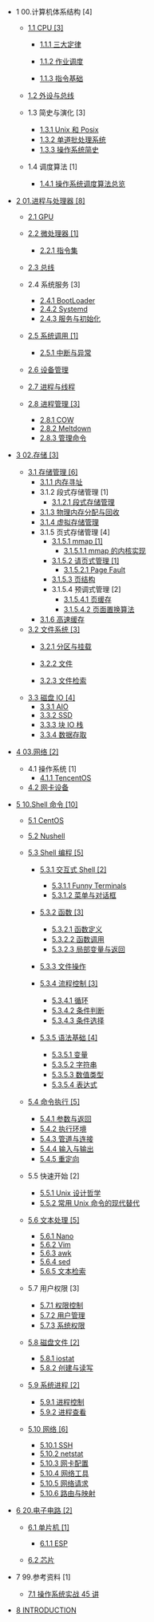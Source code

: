  - 1 00.计算机体系结构 [4]
    - [1.1 CPU [3]](/00.计算机体系结构/CPU/README.md)
      - [1.1.1 三大定律](/00.计算机体系结构/CPU/三大定律.md)
      - [1.1.2 作业调度](/00.计算机体系结构/CPU/作业调度/README.md)
        
      - [1.1.3 指令基础](/00.计算机体系结构/CPU/指令基础.md)
    - [1.2 外设与总线](/00.计算机体系结构/外设与总线/README.md)
      
    - 1.3 简史与演化 [3]
      - [1.3.1 Unix 和 Posix](/00.计算机体系结构/简史与演化/Unix%20和%20Posix.md)
      - [1.3.2 单道批处理系统](/00.计算机体系结构/简史与演化/单道批处理系统.md)
      - [1.3.3 操作系统简史](/00.计算机体系结构/简史与演化/操作系统简史.md)
    - 1.4 调度算法 [1]
      - [1.4.1 操作系统调度算法总览](/00.计算机体系结构/调度算法/操作系统调度算法总览.md)
  - [2 01.进程与处理器 [8]](/01.进程与处理器/README.md)
    - [2.1 GPU](/01.进程与处理器/GPU/README.md)
      
    - [2.2 微处理器 [1]](/01.进程与处理器/微处理器/README.md)
      - [2.2.1 指令集](/01.进程与处理器/微处理器/指令集.md)
    - [2.3 总线](/01.进程与处理器/总线/README.md)
      
    - 2.4 系统服务 [3]
      - [2.4.1 BootLoader](/01.进程与处理器/系统服务/BootLoader.md)
      - [2.4.2 Systemd](/01.进程与处理器/系统服务/Systemd.md)
      - [2.4.3 服务与初始化](/01.进程与处理器/系统服务/服务与初始化.md)
    - [2.5 系统调用 [1]](/01.进程与处理器/系统调用/README.md)
      - [2.5.1 中断与异常](/01.进程与处理器/系统调用/中断与异常.md)
    - [2.6 设备管理](/01.进程与处理器/设备管理/README.md)
      
    - [2.7 进程与线程](/01.进程与处理器/进程与线程/README.md)
      
    - [2.8 进程管理 [3]](/01.进程与处理器/进程管理/README.md)
      - [2.8.1 COW](/01.进程与处理器/进程管理/COW.md)
      - [2.8.2 Meltdown](/01.进程与处理器/进程管理/Meltdown.md)
      - [2.8.3 管理命令](/01.进程与处理器/进程管理/管理命令.md)
  - [3 02.存储 [3]](/02.存储/README.md)
    - [3.1 存储管理 [6]](/02.存储/存储管理/README.md)
      - [3.1.1 内存寻址](/02.存储/存储管理/内存寻址.md)
      - 3.1.2 段式存储管理 [1]
        - [3.1.2.1 段式存储管理](/02.存储/存储管理/段式存储管理/段式存储管理.md)
      - [3.1.3 物理内存分配与回收](/02.存储/存储管理/物理内存分配与回收.md)
      - [3.1.4 虚拟存储管理](/02.存储/存储管理/虚拟存储管理.md)
      - 3.1.5 页式存储管理 [4]
        - [3.1.5.1 mmap [1]](/02.存储/存储管理/页式存储管理/mmap/README.md)
          - [3.1.5.1.1 mmap 的内核实现](/02.存储/存储管理/页式存储管理/mmap/mmap%20的内核实现.md)
        - [3.1.5.2 请页式管理 [1]](/02.存储/存储管理/页式存储管理/请页式管理/README.md)
          - [3.1.5.2.1 Page Fault](/02.存储/存储管理/页式存储管理/请页式管理/Page%20Fault.md)
        - [3.1.5.3 页结构](/02.存储/存储管理/页式存储管理/页结构.md)
        - 3.1.5.4 预调式管理 [2]
          - [3.1.5.4.1 页缓存](/02.存储/存储管理/页式存储管理/预调式管理/页缓存.md)
          - [3.1.5.4.2 页面置换算法](/02.存储/存储管理/页式存储管理/预调式管理/页面置换算法.md)
      - [3.1.6 高速缓存](/02.存储/存储管理/高速缓存.md)
    - [3.2 文件系统 [3]](/02.存储/文件系统/README.md)
      - [3.2.1 分区与挂载](/02.存储/文件系统/分区与挂载.md)
      - [3.2.2 文件](/02.存储/文件系统/文件/README.md)
        
      - [3.2.3 文件检索](/02.存储/文件系统/文件检索.md)
    - [3.3 磁盘 IO [4]](/02.存储/磁盘%20IO/README.md)
      - [3.3.1 AIO](/02.存储/磁盘%20IO/AIO.md)
      - [3.3.2 SSD](/02.存储/磁盘%20IO/SSD.md)
      - [3.3.3 块 IO 栈](/02.存储/磁盘%20IO/块%20IO%20栈.md)
      - [3.3.4 数据存取](/02.存储/磁盘%20IO/数据存取.md)
  - [4 03.网络 [2]](/03.网络/README.md)
    - 4.1 操作系统 [1]
      - [4.1.1 TencentOS](/03.网络/操作系统/TencentOS.md)
    - [4.2 网卡设备](/03.网络/网卡设备.md)
  - [5 10.Shell 命令 [10]](/10.Shell%20命令/README.md)
    - [5.1 CentOS](/10.Shell%20命令/CentOS/README.md)
      
    - [5.2 Nushell](/10.Shell%20命令/Nushell/README.md)
      
    - [5.3 Shell 编程 [5]](/10.Shell%20命令/Shell%20编程/README.md)
      - [5.3.1 交互式 Shell [2]](/10.Shell%20命令/Shell%20编程/交互式%20Shell/README.md)
        - [5.3.1.1 Funny Terminals](/10.Shell%20命令/Shell%20编程/交互式%20Shell/Funny%20Terminals.md)
        - [5.3.1.2 菜单与对话框](/10.Shell%20命令/Shell%20编程/交互式%20Shell/菜单与对话框.md)
      - [5.3.2 函数 [3]](/10.Shell%20命令/Shell%20编程/函数/README.md)
        - [5.3.2.1 函数定义](/10.Shell%20命令/Shell%20编程/函数/函数定义.md)
        - [5.3.2.2 函数调用](/10.Shell%20命令/Shell%20编程/函数/函数调用.md)
        - [5.3.2.3 局部变量与返回](/10.Shell%20命令/Shell%20编程/函数/局部变量与返回.md)
      - [5.3.3 文件操作](/10.Shell%20命令/Shell%20编程/文件操作/README.md)
        
      - [5.3.4 流程控制 [3]](/10.Shell%20命令/Shell%20编程/流程控制/README.md)
        - [5.3.4.1 循环](/10.Shell%20命令/Shell%20编程/流程控制/循环.md)
        - [5.3.4.2 条件判断](/10.Shell%20命令/Shell%20编程/流程控制/条件判断.md)
        - [5.3.4.3 条件选择](/10.Shell%20命令/Shell%20编程/流程控制/条件选择.md)
      - [5.3.5 语法基础 [4]](/10.Shell%20命令/Shell%20编程/语法基础/README.md)
        - [5.3.5.1 变量](/10.Shell%20命令/Shell%20编程/语法基础/变量.md)
        - [5.3.5.2 字符串](/10.Shell%20命令/Shell%20编程/语法基础/字符串.md)
        - [5.3.5.3 数值类型](/10.Shell%20命令/Shell%20编程/语法基础/数值类型.md)
        - [5.3.5.4 表达式](/10.Shell%20命令/Shell%20编程/语法基础/表达式.md)
    - [5.4 命令执行 [5]](/10.Shell%20命令/命令执行/README.md)
      - [5.4.1 参数与返回](/10.Shell%20命令/命令执行/参数与返回.md)
      - [5.4.2 执行环境](/10.Shell%20命令/命令执行/执行环境.md)
      - [5.4.3 管道与连接](/10.Shell%20命令/命令执行/管道与连接.md)
      - [5.4.4 输入与输出](/10.Shell%20命令/命令执行/输入与输出.md)
      - [5.4.5 重定向](/10.Shell%20命令/命令执行/重定向.md)
    - 5.5 快速开始 [2]
      - [5.5.1 Unix 设计哲学](/10.Shell%20命令/快速开始/Unix%20设计哲学.md)
      - [5.5.2 常用 Unix 命令的现代替代](/10.Shell%20命令/快速开始/常用%20Unix%20命令的现代替代.md)
    - [5.6 文本处理 [5]](/10.Shell%20命令/文本处理/README.md)
      - [5.6.1 Nano](/10.Shell%20命令/文本处理/Nano.md)
      - [5.6.2 Vim](/10.Shell%20命令/文本处理/Vim.md)
      - [5.6.3 awk](/10.Shell%20命令/文本处理/awk.md)
      - [5.6.4 sed](/10.Shell%20命令/文本处理/sed.md)
      - [5.6.5 文本检索](/10.Shell%20命令/文本处理/文本检索.md)
    - 5.7 用户权限 [3]
      - [5.7.1 权限控制](/10.Shell%20命令/用户权限/权限控制.md)
      - [5.7.2 用户管理](/10.Shell%20命令/用户权限/用户管理.md)
      - [5.7.3 系统权限](/10.Shell%20命令/用户权限/系统权限.md)
    - [5.8 磁盘文件 [2]](/10.Shell%20命令/磁盘文件/README.md)
      - [5.8.1 iostat](/10.Shell%20命令/磁盘文件/iostat.md)
      - [5.8.2 创建与读写](/10.Shell%20命令/磁盘文件/创建与读写.md)
    - [5.9 系统进程 [2]](/10.Shell%20命令/系统进程/README.md)
      - [5.9.1 进程控制](/10.Shell%20命令/系统进程/进程控制.md)
      - [5.9.2 进程查看](/10.Shell%20命令/系统进程/进程查看.md)
    - [5.10 网络 [6]](/10.Shell%20命令/网络/README.md)
      - [5.10.1 SSH](/10.Shell%20命令/网络/SSH.md)
      - [5.10.2 netstat](/10.Shell%20命令/网络/netstat.md)
      - [5.10.3 网卡配置](/10.Shell%20命令/网络/网卡配置.md)
      - [5.10.4 网络工具](/10.Shell%20命令/网络/网络工具.md)
      - [5.10.5 网络请求](/10.Shell%20命令/网络/网络请求.md)
      - [5.10.6 路由与映射](/10.Shell%20命令/网络/路由与映射.md)
  - [6 20.电子电路 [2]](/20.电子电路/README.md)
    - [6.1 单片机 [1]](/20.电子电路/单片机/README.md)
      - [6.1.1 ESP](/20.电子电路/单片机/ESP/README.md)
        
    - [6.2 芯片](/20.电子电路/芯片/README.md)
      
  - 7 99.参考资料 [1]
    - [7.1 操作系统实战 45 讲](/99.参考资料/2021-操作系统实战%2045%20讲/README.md)
      
  - [8 INTRODUCTION](/INTRODUCTION.md)